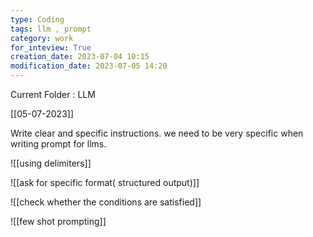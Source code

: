 ```yaml
---
type: Coding  
tags: llm , prompt
category: work
for_inteview: True
creation_date: 2023-07-04 10:15
modification_date: 2023-07-05 14:20
---
```


  
Current Folder : LLM




[[05-07-2023]]



Write clear and specific instructions. we need to be very specific when writing prompt for llms.

![[using delimiters]]

![[ask for specific format( structured output)]]


![[check whether the conditions are satisfied]]

![[few shot prompting]]